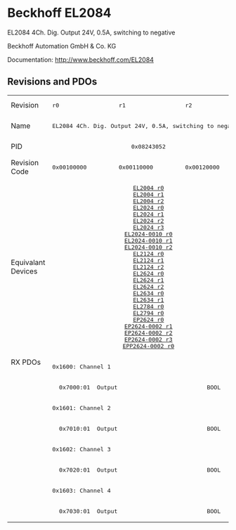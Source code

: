 # Beckhoff EL2084

EL2084 4Ch. Dig. Output 24V, 0.5A, switching to negative

Beckhoff Automation GmbH & Co. KG

Documentation: <a href="http://www.beckhoff.com/EL2084">http://www.beckhoff.com/EL2084</a>

## Revisions and PDOs
<table>
<tr >
<td class="first">Revision</td>
<td ><pre>r0</pre></td>
<td ><pre>r1</pre></td>
<td ><pre>r2</pre></td>
</tr>
<tr >
<td class="first">Name</td>
<td  colspan=3 align="center"><pre>EL2084 4Ch. Dig. Output 24V, 0.5A, switching to negative</pre></td>
</tr>
<tr >
<td class="first">PID</td>
<td  colspan=3 align="center"><pre>0x08243052</pre></td>
</tr>
<tr >
<td class="first">Revision Code</td>
<td ><pre>0x00100000</pre></td>
<td ><pre>0x00110000</pre></td>
<td ><pre>0x00120000</pre></td>
</tr>
<tr >
<td class="first">Equivalant Devices</td>
<td  colspan=3 align="center"><pre><a href="EL2004">EL2004 r0</a><br/><a href="EL2004">EL2004 r1</a><br/><a href="EL2004">EL2004 r2</a><br/><a href="EL2024">EL2024 r0</a><br/><a href="EL2024">EL2024 r1</a><br/><a href="EL2024">EL2024 r2</a><br/><a href="EL2024">EL2024 r3</a><br/><a href="EL2024-0010">EL2024-0010 r0</a><br/><a href="EL2024-0010">EL2024-0010 r1</a><br/><a href="EL2024-0010">EL2024-0010 r2</a><br/><a href="EL2124">EL2124 r0</a><br/><a href="EL2124">EL2124 r1</a><br/><a href="EL2124">EL2124 r2</a><br/><a href="EL2624">EL2624 r0</a><br/><a href="EL2624">EL2624 r1</a><br/><a href="EL2624">EL2624 r2</a><br/><a href="EL2634">EL2634 r0</a><br/><a href="EL2634">EL2634 r1</a><br/><a href="EL2784">EL2784 r0</a><br/><a href="EL2794">EL2794 r0</a><br/><a href="EP2624">EP2624 r0</a><br/><a href="EP2624-0002">EP2624-0002 r1</a><br/><a href="EP2624-0002">EP2624-0002 r2</a><br/><a href="EP2624-0002">EP2624-0002 r3</a><br/><a href="EPP2624-0002">EPP2624-0002 r0</a></pre></td>
</tr>
<tr class="rxpdo pdosection">
<td class="first" rowspan=8 valign=top>RX PDOs</td>
<td colspan=3 align="left"><pre>0x1600: Channel 1</pre></td>
<td></td>
</tr>
<tr class="rxpdo">
<td  colspan=3 align="left"><pre>  0x7000:01  Output                          BOOL</pre></td>
</tr>
<tr class="rxpdo pdosection">
<td  colspan=3 align="left"><pre>0x1601: Channel 2</pre></td>
</tr>
<tr class="rxpdo">
<td  colspan=3 align="left"><pre>  0x7010:01  Output                          BOOL</pre></td>
</tr>
<tr class="rxpdo pdosection">
<td  colspan=3 align="left"><pre>0x1602: Channel 3</pre></td>
</tr>
<tr class="rxpdo">
<td  colspan=3 align="left"><pre>  0x7020:01  Output                          BOOL</pre></td>
</tr>
<tr class="rxpdo pdosection">
<td  colspan=3 align="left"><pre>0x1603: Channel 4</pre></td>
</tr>
<tr class="rxpdo">
<td  colspan=3 align="left"><pre>  0x7030:01  Output                          BOOL</pre></td>
</tr>
</table>
